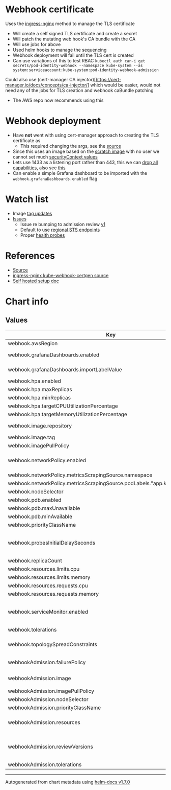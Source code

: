 # Webhook certificate
Uses the [ingress-nginx](https://github.com/kubernetes/ingress-nginx/tree/main/charts/ingress-nginx/templates/admission-webhooks) method to manage the TLS certificate
- Will create a self signed TLS certificate and create a secret
- Will patch the mutating web hook's CA bundle with the CA
- Will use jobs for above
- Used helm hooks to manage the sequencing
- Webhook deployment will fail until the TLS cert is created
- Can use variations of this to test RBAC `kubectl auth can-i get secrets/pod-identity-webhook --namespace kube-system --as system:serviceaccount:kube-system:pod-identity-webhook-admission`

Could also use (cert-manager CA injector)[https://cert-manager.io/docs/concepts/ca-injector/] which would be easier, would not need any of the jobs for TLS creation and webhook caBundle patching
- The AWS repo now recommends using this

# Webhook deployment
- Have **not** went with using cert-manager approach to creating the TLS certificate as
  - This required changing the args, see the [source](https://github.com/aws/amazon-eks-pod-identity-webhook/blob/master/main.go)
- Since this uses an image based on the [scratch image](https://github.com/aws/amazon-eks-pod-identity-webhook/blob/master/Dockerfile) with no user we cannot set much [securityContext values](https://snyk.io/blog/10-kubernetes-security-context-settings-you-should-understand/)
- Lets use 1433 as a listening port rather than 443, this we can [drop all capabilities](https://learn.snyk.io/lessons/container-does-not-drop-all-default-capabilities/kubernetes/), also see [this](https://snyk.io/blog/kubernetes-securitycontext-linux-capabilities/)
- Can enable a simple Grafana dashboard to be imported with the `webhook.grafanaDashboards.enabled` flag

# Watch list
- Image [tag updates](https://hub.docker.com/r/amazon/amazon-eks-pod-identity-webhook/tags)
- [Issues](https://github.com/aws/amazon-eks-pod-identity-webhook/issues)
  - Issue re bumping to admission review [v1](https://github.com/aws/amazon-eks-pod-identity-webhook/issues/132)
  - Default to use [regional STS endpoints](https://github.com/aws/amazon-eks-pod-identity-webhook/issues/130)
  - Proper [health probes](https://github.com/aws/amazon-eks-pod-identity-webhook/issues/98)

# References
- [Source](https://github.com/aws/amazon-eks-pod-identity-webhook)
- [ingress-nginx kube-webhook-certgen source](https://github.com/kubernetes/ingress-nginx/tree/main/images/kube-webhook-certgen/rootfs)
- [Self hosted setup doc](https://github.com/aws/amazon-eks-pod-identity-webhook/blob/master/SELF_HOSTED_SETUP.md)

# Chart info
## Values

| Key | Type | Default | Description |
|-----|------|---------|-------------|
| webhook.awsRegion | string | `"eu-west-1"` |  |
| webhook.grafanaDashboards.enabled | bool | `false` | Assumes Grafana dashboard loading from a configmap is enabled and the label value matches the importLabelValue |
| webhook.grafanaDashboards.importLabelValue | string | `"1"` | Will set the configmap grafana_dashboard label to this value |
| webhook.hpa.enabled | bool | `false` | Assumes resource metrics are available |
| webhook.hpa.maxReplicas | int | `4` |  |
| webhook.hpa.minReplicas | int | `2` |  |
| webhook.hpa.targetCPUUtilizationPercentage | int | `80` |  |
| webhook.hpa.targetMemoryUtilizationPercentage | int | `80` |  |
| webhook.image.repository | string | `"amazon/amazon-eks-pod-identity-webhook"` | See https://hub.docker.com/r/amazon/amazon-eks-pod-identity-webhook/tags |
| webhook.image.tag | string | `"v0.3.0"` |  |
| webhook.imagePullPolicy | string | `"IfNotPresent"` |  |
| webhook.networkPolicy.enabled | bool | `false` | Enable NetworkPolicy - will create one that allows the kube-system api-server to hit the webhook and prometheus to scrape metrics |
| webhook.networkPolicy.metricsScrapingSource.namespace | string | `"monitoring"` |  |
| webhook.networkPolicy.metricsScrapingSource.podLabels."app.kubernetes.io/name" | string | `"prometheus"` |  |
| webhook.nodeSelector | object | `{}` |  |
| webhook.pdb.enabled | bool | `false` |  |
| webhook.pdb.maxUnavailable | int | `1` |  |
| webhook.pdb.minAvailable | string | `nil` |  |
| webhook.priorityClassName | string | `"system-node-critical"` |  |
| webhook.probesInitialDelaySeconds | int | `5` | Will use this for the liveness and readiness probes, allowing time for the secret creation job to populate the k8s TLS secret and the patch job to update the webhook's caBundle |
| webhook.replicaCount | int | `2` |  |
| webhook.resources.limits.cpu | string | `"20m"` |  |
| webhook.resources.limits.memory | string | `"50Mi"` |  |
| webhook.resources.requests.cpu | string | `"20m"` |  |
| webhook.resources.requests.memory | string | `"50Mi"` |  |
| webhook.serviceMonitor.enabled | bool | `false` | For this to be effective the Prometheus operator's ServiceNonitor CRD must exist, will use Helm's .Capabilities.APIVersions.Has "monitoring.coreos.com/v1" check |
| webhook.tolerations | list | `[]` |  |
| webhook.topologySpreadConstraints | list | `[]` | See https://kubernetes.io/docs/concepts/workloads/pods/pod-topology-spread-constraints/ |
| webhookAdmission.failurePolicy | string | `"Fail"` | Danger if you set to Fail may block pod creations unless the target service is healthy |
| webhookAdmission.image | object | `{"repository":"k8s.gcr.io/ingress-nginx/kube-webhook-certgen","tag":"v1.1.1"}` | See https://github.com/kubernetes/ingress-nginx/blob/main/charts/ingress-nginx/values.yaml |
| webhookAdmission.imagePullPolicy | string | `"IfNotPresent"` |  |
| webhookAdmission.nodeSelector | object | `{}` |  |
| webhookAdmission.priorityClassName | string | `"system-node-critical"` |  |
| webhookAdmission.resources | object | `{"limits":{"cpu":"15m","memory":"20Mi"},"requests":{"cpu":"15m","memory":"20Mi"}}` | Have found setting this to very low values delays the pod creation and startup time, ingress-nginx does not set these, these are reasonable defaults |
| webhookAdmission.reviewVersions | list | `["v1beta1"]` | Need to use v1beta1 as the AWS image implementation returns v1beta1 responses, see https://github.com/aws/amazon-eks-pod-identity-webhook/issues/132 |
| webhookAdmission.tolerations | list | `[]` |  |

----------------------------------------------
Autogenerated from chart metadata using [helm-docs v1.7.0](https://github.com/norwoodj/helm-docs/releases/v1.7.0)
